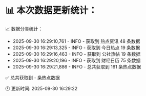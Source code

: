 📊 本次数据更新统计：
==========================

📈 数据分类统计：
- 2025-09-30 16:29:10,761 - INFO - 获取到 热点资讯 48 条数据
- 2025-09-30 16:29:13,325 - INFO - 获取到 今日热点 19 条数据
- 2025-09-30 16:29:16,463 - INFO - 获取到 公社热帖 19 条数据
- 2025-09-30 16:29:20,196 - INFO - 获取到 财经日历 75 条数据
- 2025-09-30 16:29:21,886 - INFO - 总共获取到 161 条热点数据

✅ 总共获取到 - 条热点数据

🕐 更新时间: 2025-09-30 16:29:22
